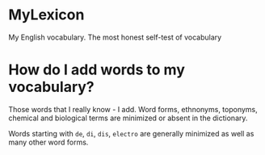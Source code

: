 # MyLexicon
My English vocabulary. The most honest self-test of vocabulary

# How do I add words to my vocabulary?
Those words that I really know - I add. Word forms, ethnonyms, toponyms, chemical and biological terms are minimized or absent in the dictionary.

Words starting with `de`, `di`, `dis`, `electro` are generally minimized as well as many other word forms.

